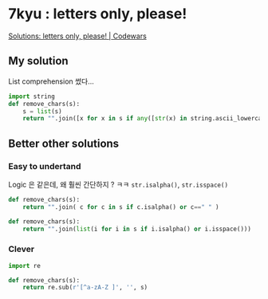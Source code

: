 # 7kyu : letters only, please!

[Solutions: letters only, please! | Codewars](https://www.codewars.com/kata/59be6bdc4f98a8a9c700007d/solutions/solutions)

## My solution

List comprehension 썼다...

```python
import string
def remove_chars(s):
    s = list(s)
    return "".join([x for x in s if any([str(x) in string.ascii_lowercase, str(x) in string.ascii_uppercase, str(x) == ' '])])
```


## Better other solutions

### Easy to undertand

Logic 은 같은데, 왜 훨씬 간단하지 ? ㅋㅋ
`str.isalpha()`, `str.isspace()`

```python
def remove_chars(s):
    return "".join( c for c in s if c.isalpha() or c==" " )

def remove_chars(s):
    return "".join(list(i for i in s if i.isalpha() or i.isspace()))
```

### Clever    

```python
import re

def remove_chars(s):
    return re.sub(r'[^a-zA-Z ]', '', s)
```
